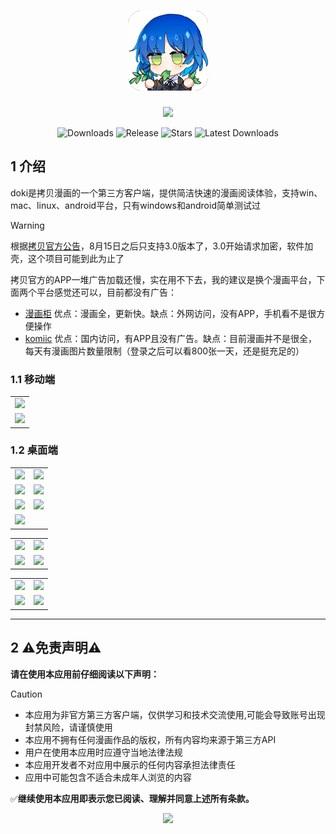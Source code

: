 <h1 align="center">
<img src=".\img\logo.png"/>
</h1>
<p align="center">
  <img src="https://skillicons.dev/icons?i=tauri,vue,js,rust,pinia,scss,vite,pnpm"/>
</p>



<p align="center">
  <img src="https://img.shields.io/github/downloads/caolib/doki-manga/total?labelColor=grey&color=blue" alt="Downloads"/>
  <img src="https://img.shields.io/github/v/release/caolib/doki-manga?labelColor=grey&color=red" alt="Release"/>
  <img src="https://img.shields.io/github/stars/caolib/doki-manga" alt="Stars"/>
  <img src="https://img.shields.io/github/downloads/caolib/doki-manga/latest/total" alt="Latest Downloads"/>
</p>


## 1 介绍

doki是拷贝漫画的一个第三方客户端，提供简洁快速的漫画阅读体验，支持win、mac、linux、android平台，只有windows和android简单测试过



> [!WARNING]
>
> 根据[拷贝官方公告](https://www.2025copy.com/)，8月15日之后只支持3.0版本了，3.0开始请求加密，软件加壳，这个项目可能到此为止了
>
> 拷贝官方的APP一堆广告加载还慢，实在用不下去，我的建议是换个漫画平台，下面两个平台感觉还可以，目前都没有广告：
>
> - [漫画柜](https://www.manhuagui.com/) 优点：漫画全，更新快。缺点：外网访问，没有APP，手机看不是很方便操作
> - [komiic](https://komiic.com/) 优点：国内访问，有APP且没有广告。缺点：目前漫画并不是很全，每天有漫画图片数量限制（登录之后可以看800张一天，还是挺充足的）

### 1.1 移动端

<table>
  <tr>
    <td><img src="https://s2.loli.net/2025/07/28/RO469YL1DCmtBvk.png"/></td>
  </tr>
  <tr>
    <td><img src="https://s2.loli.net/2025/07/28/v8Xyu961gHTGZsp.png"/></td>
  </tr>
</table> 

### 1.2 桌面端

<table>
  <tr>
    <td><img src="https://s2.loli.net/2025/06/21/eGMfoDwXhdm9q2z.png"/></td>
    <td><img src="https://s2.loli.net/2025/06/21/U5CsVo9R42beQGA.png"/></td>
  </tr>
  <tr>
    <td><img src="https://s2.loli.net/2025/06/21/UryZHueIz8N4ng6.png"/></td>
    <td><img src="https://s2.loli.net/2025/06/21/8q4HKDjrsNMl9IF.png"/></td>
  </tr>  
  <tr>
    <td><img src="https://s2.loli.net/2025/06/21/Nwoe2DCagTHf3xn.png"/></td>
    <td><img src="https://s2.loli.net/2025/06/21/Kirp1LucGdH8YOy.png"/></td>
  </tr>
  <tr>
    <td colspan="2"><img src="https://s2.loli.net/2025/06/21/Yf5pVHRLk9314Fl.png"/></td>
  </tr>
</table> 

<table>
  <tr>
    <td><img src="https://s2.loli.net/2025/06/21/vnoST4pdD2ikeUO.png"/></td>
    <td><img src="https://s2.loli.net/2025/06/21/a6OSsdzE527LfwV.png"/></td>
  </tr>
  <tr>
    <td><img src="https://s2.loli.net/2025/06/21/9f1Umi6G4FvD7Nb.png"/></td>
    <td><img src="https://s2.loli.net/2025/06/21/BM5fa6oduv7Zxl2.png"/></td>
  </tr>
</table>

<table>
  <tr>
    <td><img src="https://s2.loli.net/2025/06/21/ljeIh1dqZBwSTVg.png"/></td>
    <td><img src="https://s2.loli.net/2025/06/21/75TRXdABi4Nx1Lu.png"/></td>
  </tr>
  <tr>
    <td><img src="https://s2.loli.net/2025/06/21/dyGD1EuZtpTRjev.png"/></td>
    <td><img src="https://s2.loli.net/2025/06/21/fC21eLMa58dkpyb.png"/></td>
  </tr>
</table>

---

## 2 ⚠️免责声明⚠️

**请在使用本应用前仔细阅读以下声明：**

> [!caution]
>
> - 本应用为非官方第三方客户端，仅供学习和技术交流使用,可能会导致账号出现封禁风险，请谨慎使用
> - 本应用不拥有任何漫画作品的版权，所有内容均来源于第三方API
> - 用户在使用本应用时应遵守当地法律法规
> - 本应用开发者不对应用中展示的任何内容承担法律责任
> - 应用中可能包含不适合未成年人浏览的内容

✅**继续使用本应用即表示您已阅读、理解并同意上述所有条款。**

<p align="center">
  <img src="https://counter.seku.su/cmoe?name=doki-manga&theme=r34"/>
</p>
